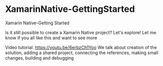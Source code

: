 # XamarinNative-GettingStarted
Xamarin Native-Getting Started

Is it still possible to create a Xamarin Native project? Let's explore!
Let me know if you all like this and want to see more


Video tutorial: https://youtu.be/6erbzCh1Yoo
We talk about creation of the solution, adding a shared project, connecting the references, making small changes, building and debugging
